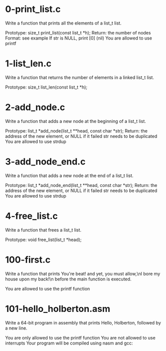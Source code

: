 # 0-print_list.c
Write a function that prints all the elements of a list_t list.

Prototype: size_t print_list(const list_t *h);
Return: the number of nodes
Format: see example
If str is NULL, print [0] (nil)
You are allowed to use printf

# 1-list_len.c
Write a function that returns the number of elements in a linked list_t list.

Prototype: size_t list_len(const list_t *h);

# 2-add_node.c
Write a function that adds a new node at the beginning of a list_t list.

Prototype: list_t *add_node(list_t **head, const char *str);
Return: the address of the new element, or NULL if it failed
str needs to be duplicated
You are allowed to use strdup

# 3-add_node_end.c
Write a function that adds a new node at the end of a list_t list.

Prototype: list_t *add_node_end(list_t **head, const char *str);
Return: the address of the new element, or NULL if it failed
str needs to be duplicated
You are allowed to use strdup

# 4-free_list.c
Write a function that frees a list_t list.

Prototype: void free_list(list_t *head);

# 100-first.c
Write a function that prints You're beat! and yet, you must allow,\nI bore my house upon my back!\n before the main function is executed.

You are allowed to use the printf function

# 101-hello_holberton.asm
Write a 64-bit program in assembly that prints Hello, Holberton, followed by a new line.

You are only allowed to use the printf function
You are not allowed to use interrupts
Your program will be compiled using nasm and gcc:
